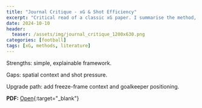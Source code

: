 ```yaml
---
title: "Journal Critique - xG & Shot Efficiency"
excerpt: "Critical read of a classic xG paper. I summarise the method, test the assumptions, and note what holds up vs modern data."
date: 2024-10-10
header:
  teaser: /assets/img/journal_critique_1200x630.png
categories: [football]
tags: [xG, methods, literature]
---
```

Strengths: simple, explainable framework.

Gaps: spatial context and shot pressure.

Upgrade path: add freeze-frame context and goalkeeper positioning.

**PDF:** [Open](/Sarvesh%27s%20Journal%20Critique.pdf){:target="_blank"}


